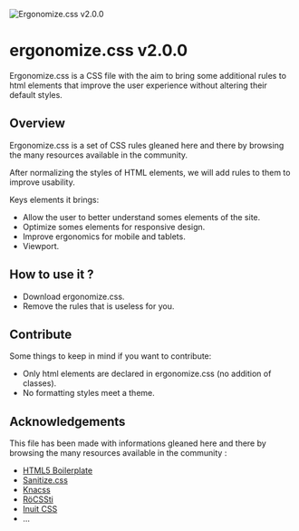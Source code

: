 ![Ergonomize.css v2.0.0](http://effeiloweb.fr/ergonomize.css/ergonomizecss.png)

# ergonomize.css v2.0.0

Ergonomize.css is a CSS file with the aim to bring some additional rules to html elements that improve the user experience without altering their default styles.

## Overview

Ergonomize.css is a set of CSS rules gleaned here and there by browsing the many resources available in the community.

After normalizing the styles of HTML elements, we will add rules to them to improve usability.

Keys elements it brings:

* Allow the user to better understand somes elements of the site.
* Optimize somes elements for responsive design.
* Improve ergonomics for mobile and tablets.
* Viewport.

## How to use it ?

* Download ergonomize.css.
* Remove the rules that is useless for you.

## Contribute

Some things to keep in mind if you want to contribute:

* Only html elements are declared in ergonomize.css (no addition of classes).
* No formatting styles meet a theme.

## Acknowledgements

This file has been made with informations gleaned here and there by browsing the many resources available in the community :

* [HTML5 Boilerplate](https://html5boilerplate.com/)
* [Sanitize.css](https://jonathantneal.github.io/sanitize.css/)
* [Knacss](http://www.knacss.com/)
* [RöCSSti](http://rocssti.net/)
* [Inuit CSS](https://github.com/inuitcss)
* ...
